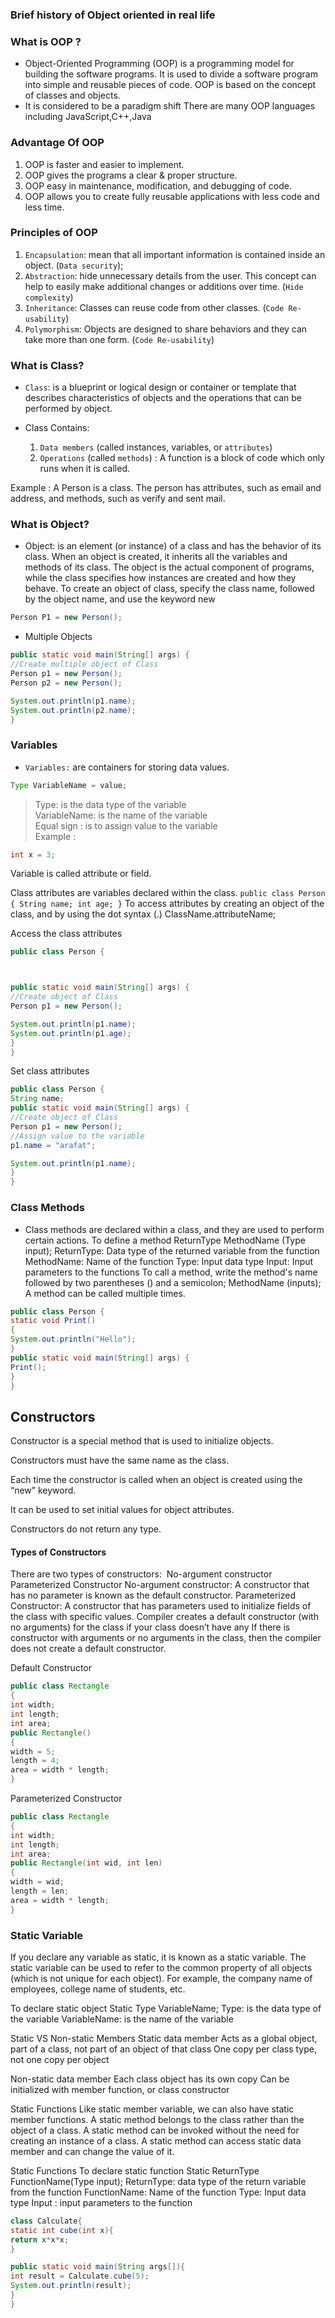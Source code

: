 ### Brief history of Object oriented in real life

### What is OOP ?
- Object-Oriented Programming (OOP) is a programming model for building the software programs.
It is used to divide a software program into simple and reusable pieces of code.
OOP is based on the concept of classes and objects.
- It is considered to be a paradigm shift
There are many OOP languages including JavaScript,C++,Java



### Advantage Of OOP
1. OOP is faster and easier to implement.
2. OOP gives the programs a clear & proper structure.
3. OOP easy in maintenance, modification, and debugging of code.
4. OOP allows you to create fully reusable applications with less code and less time.


### Principles of OOP

1. `Encapsulation`: mean that all important information is contained inside an object. (`Data security`);
2. `Abstraction`: hide unnecessary details from the user. This concept can help to easily make additional changes or additions over time. (`Hide complexity`)
3. `Inheritance`: Classes can reuse code from other classes. (`Code Re-usability`)
4. `Polymorphism`: Objects are designed to share behaviors and they can take more than one form. (`Code Re-usability`)



### What is Class?

- `Class`: is a blueprint or logical design or container or template that describes characteristics of objects and the operations that can be performed by object.

- Class Contains:
  1. `Data members` (called instances, variables, or `attributes`)
  2. `Operations` (called `methods`) : A function is a block of code which only runs when it is called.



Example :
A Person is a class. The person has attributes, such as email and address, and methods, such as verify and sent mail.


### What is Object?
- Object: is an element (or instance) of a class and has the behavior of its class.
When an object is created, it inherits all the variables and methods of its class.
The object is the actual component of programs, while the class specifies how instances are created and how they behave.
To create an object of class, specify the class name, followed by the object name, and use the keyword new
````java
Person P1 = new Person();
````

- Multiple Objects
````java
public static void main(String[] args) {
//Create multiple object of Class
Person p1 = new Person();
Person p2 = new Person();

System.out.println(p1.name);
System.out.println(p2.name);
}
````


### Variables
- `Variables:` are containers for storing data values.
````java
Type VariableName = value;
````
> Type: is the data type of the variable <br>
> VariableName: is the name of the variable <br>
> Equal sign : is to assign value to the variable <br>
Example :
````java
int x = 3;
````
Variable is called attribute or field.

Class attributes are variables declared within the class.
``
public class Person {
String name;
int age;
}
``
To access attributes by creating an object of the class, and by using the dot syntax (.)
ClassName.attributeName;




Access the class attributes
````java
public class Person {



public static void main(String[] args) {
//Create object of Class
Person p1 = new Person();

System.out.println(p1.name);
System.out.println(p1.age);
}
}
````

Set class attributes
````java
public class Person {
String name;
public static void main(String[] args) {
//Create object of Class
Person p1 = new Person();
//Assign value to the variable
p1.name = "arafat";

System.out.println(p1.name);
}
}
````

### Class Methods
- Class methods are declared within a class, and they are used to perform certain actions.
To define a method
ReturnType MethodName (Type input);
ReturnType: Data type of the returned variable from the function
MethodName: Name of the function
Type: Input data type
Input: Input parameters to the functions
To call a method, write the method's name followed by two parentheses () and a semicolon;
MethodName (inputs);
A method can be called multiple times.

````java
public class Person {
static void Print()
{
System.out.println("Hello");
}
public static void main(String[] args) {
Print();
}
}
````


## Constructors
Constructor is a special method that is used to initialize objects.

Constructors must have the same name as the class.

Each time the constructor is called when an object is created using the “new” keyword.

It can be used to set initial values for object attributes.

Constructors do not return any type.


#### Types of Constructors

There are two types of constructors: 
No-argument constructor
Parameterized Constructor
No-argument constructor: A constructor that has no parameter is known as the default constructor.
Parameterized Constructor: A constructor that has parameters used  to initialize fields of the class with specific values.
Compiler creates a default constructor (with no arguments) for the class if your class doesn’t have any
If there is constructor with arguments or no arguments in the class, then the compiler does not create a default constructor. 

Default Constructor
````java
public class Rectangle
{
int width;
int length;
int area;
public Rectangle()
{
width = 5;
length = 4;
area = width * length;
}
````

Parameterized Constructor
````java
public class Rectangle
{
int width;
int length;
int area;
public Rectangle(int wid, int len)
{
width = wid;
length = len;
area = width * length;
}

````

### Static Variable
If you declare any variable as static, it is known as a static variable.
The static variable can be used to refer to the common property of all objects (which is not unique for each object). For example, the company name of employees, college name of students, etc.

To declare static object
Static Type VariableName;
Type: is the data type of the variable
VariableName: is the name of the variable


Static VS Non-static Members
Static data member
Acts as a global object, part of a class, not part of an object of that class
One copy per class type, not one copy per object

Non-static data member
Each class object has its own copy
Can be initialized with member function, or class constructor


Static Functions
Like static member variable, we can also have static member functions.
A static method belongs to the class rather than the object of a class.
A static method can be invoked without the need for creating an instance of a class.
A static method can access static data member and can change the value of it.


Static Functions
To declare static function
Static ReturnType FunctionName(Type input);
ReturnType: data type of the return variable from the function
FunctionName: Name of the function
Type: Input data type
Input : input parameters to the function

````java
class Calculate{  
static int cube(int x){  
return x*x*x;  
}

public static void main(String args[]){  
int result = Calculate.cube(5);  
System.out.println(result);  
}  
}
````

